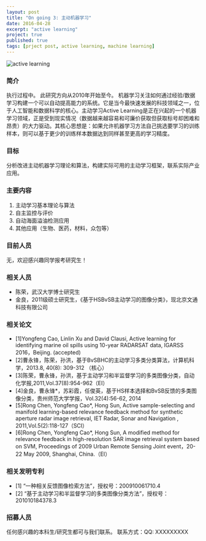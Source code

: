```yaml
---
layout: post
title: "On going 3: 主动机器学习"
date: 2016-04-28
excerpt: "active learning"
project: true
published: true
tags: [prject post, active learning, machine learning]
---
```


![active learning](http://bighanksmallhank.github.io/mydata/ActiveLearning.png)


### 简介 ###

执行过程中。
此研究方向从2010年开始至今。
机器学习关注如何通过经验/数据学习构建一个可以自动提高能力的系统。它是当今最快速发展的科技领域之一，位于人工智能和数据科学的核心。主动学习Active Learning是正在兴起的一个机器学习领域，正是受到现实情况（数据越来越容易和可廉价获取但获取标号却困难和昂贵）的大力驱动。其核心思想是：如果允许机器学习方法自己挑选要学习的训练样本，则可以基于更少的训练样本数据达到同样甚至更高的学习精度。

### 目标 ###

分析改进主动机器学习理论和算法，构建实际可用的主动学习框架，联系实际产业应用。


### 主要内容 ###
1. 主动学习基本理论与算法
2. 自主监控与评价
3. 自动海面溢油检测应用
4. 其他应用（生物、医药，材料，众包等）

### 目前人员 ###

无，欢迎感兴趣同学报考研究生！


### 相关人员 ###
- 陈荣，武汉大学博士研究生
- 金良，2011级硕士研究生，《基于HSBvSB主动学习的图像分类》，现北京文通科技有限公司


### 相关论文 ###
- [1]Yongfeng Cao, Linlin Xu and David Clausi, Active learning for identifying marine oil spills using 10-year RADARSAT data, IGARSS 2016，Beijing. (accepted)
- [2]曹永锋，陈荣，孙洪，基于BvSBHC的主动学习多类分类算法，计算机科学，2013.8, 40(8): 309-312 （核心）
- [3]陈荣，曹永锋，孙洪，基于主动学习和半监督学习的多类图像分类，自动化学报,2011,Vol.37(8):954-962（EI）
- [4]金良，曹永锋*，苏彩霞，任俊英，基于HS样本选择和BvSB反馈的多类图像分类，贵州师范大学学报，Vol.32(4):56-62, 2014
- [5]Rong Chen, Yongfeng Cao*, Hong Sun, Active sample-selecting and manifold learning-based relevance feedback method for synthetic aperture radar image retrieval, IET Radar, Sonar and Navigation , 2011,Vol.5(2):118-127（SCI）
- [6]Rong Chen, Yongfeng Cao*, Hong Sun, A modified method for relevance feedback in high-resolution SAR image retrieval system based on SVM, Proceedings of 2009 Urban Remote Sensing Joint event，20-22 May 2009, Shanghai, China.（EI）


### 相关发明专利 ###
- [1] “一种相关反馈图像检索方法”，授权号：200910061710.4
- [2] “基于主动学习和半监督学习的多类图像分类方法”，授权号：201010184378.3


### 招募人员 ###

任何感兴趣的本科生/研究生都可与我们联系。
联系方式：QQ: XXXXXXXXX